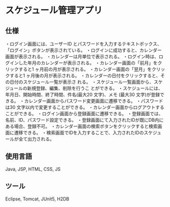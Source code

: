 # スケジュール管理アプリ
## 仕様
・ログイン画面には、ユーザーID とパスワードを入力するテキストボックス、
「ログイン」ボタンが表示されている。
・ログインに成功すると、カレンダー画面が表示される。
・カレンダーは月単位で表示される。
・ログイン時は、ログインした年月のカレンダーが表示される。
・カレンダー画面の「前月」をクリックすると1 ヶ月前の月が表示される。
・カレンダー画面の「翌月」をクリックすると1 ヶ月後の月が表示される。
・カレンダーの日付をクリックすると、その日付のスケジュール一覧が表示さ
れる。
・スケジュール一覧画面から、スケジュールの新規登録、編集、削除を行うこ
とができる。
・スケジュールには、年月日、開始時間、終了時間、件名(最大20 文字)、メモ
(最大30 文字)が登録できる。
・カレンダー画面からパスワード変更画面に遷移できる。
・パスワードは30 文字以内で変更することができる。
・カレンダー画面からログアウトすることができる。
・ログイン画面から登録画面に遷移できる。
・登録画面では、名前、ID、パスワード設定できる。
・登録画面にて入力されたIDが既にDB内にある場合、登録不可。
・カレンダー画面の検索ボタンをクリックすると検索画面に遷移できる。
・検索画面でIDを入力することで、入力されたIDのスケジュールが全て出力される。

## 使用言語
Java, JSP, HTML, CSS, JS

## ツール
Eclipse, Tomcat, JUnit5, H2DB


